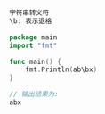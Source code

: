 ```go
字符串转义符
\b: 表示退格
```

```go
package main
import "fmt"

func main() {
    fmt.Println(ab\bx)
}

// 输出结果为:
abx
```
